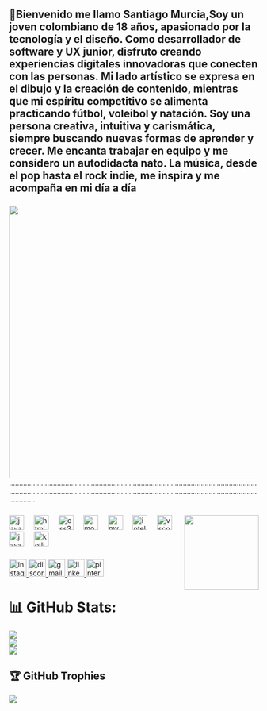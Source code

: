 
<h2 align="left">💫Bienvenido me llamo Santiago Murcia,Soy un joven colombiano de 18 años, apasionado por la tecnología y el diseño. Como desarrollador de software y UX junior, 
  disfruto creando experiencias digitales innovadoras que conecten con las personas. Mi lado artístico se expresa en el dibujo y la creación de contenido, 
  mientras que mi espíritu competitivo se alimenta practicando fútbol, voleibol y natación. Soy una persona creativa, 
  intuitiva y carismática, siempre buscando nuevas formas de aprender y crecer. 
  Me encanta trabajar en equipo y me considero un autodidacta nato. La música, desde el pop hasta el rock indie, me inspira y me acompaña en mi día a día</h2>
  
###

<img align="right" height="550" src="https://i.pinimg.com/originals/50/fd/4a/50fd4a7d39b88a7fd0cc43aaaefc9649.gif"  />





###
.....................................................................................................................................................................................................................................................................
###


###

<img align="right" height="150" src="https://i.pinimg.com/originals/bb/72/3d/bb723dab868fa44510e4882f15a0f63c.gif"  />


###



<div align="left">
  <img src="https://cdn.jsdelivr.net/gh/devicons/devicon/icons/javascript/javascript-original.svg" height="30" alt="javascript logo"  />
  <img width="12" />
  <img src="https://cdn.jsdelivr.net/gh/devicons/devicon/icons/html5/html5-original.svg" height="30" alt="html5 logo"  />
  <img width="12" />
  <img src="https://cdn.jsdelivr.net/gh/devicons/devicon/icons/css3/css3-original.svg" height="30" alt="css3 logo"  />
  <img width="12" />
  <img src="https://cdn.jsdelivr.net/gh/devicons/devicon/icons/mongodb/mongodb-original.svg" height="30" alt="mongodb logo"  />
  <img width="12" />
  <img src="https://cdn.jsdelivr.net/gh/devicons/devicon/icons/mysql/mysql-original.svg" height="30" alt="mysql logo"  />
  <img width="12" />
  <img src="https://cdn.jsdelivr.net/gh/devicons/devicon/icons/intellij/intellij-original.svg" height="30" alt="intellij logo"  />
  <img width="12" />
  <img src="https://cdn.jsdelivr.net/gh/devicons/devicon/icons/vscode/vscode-original.svg" height="30" alt="vscode logo"  />
  <img width="12" />
  <img src="https://cdn.jsdelivr.net/gh/devicons/devicon/icons/java/java-original.svg" height="30" alt="java logo"  />
  <img width="12" />
  <img src="https://cdn.jsdelivr.net/gh/devicons/devicon/icons/kotlin/kotlin-original.svg" height="30" alt="kotlin logo"  />
</div>

###

<div>
 <a href="https://instagram.com/https://www.instagram.com/santigo.iidk/" target="_blank">
    <img src="https://img.shields.io/static/v1?message=Instagram&logo=instagram&label=&color=E4405F&logoColor=white&labelColor=&style=for-the-badge" height="35" alt="instagram logo"  />

  <a href="https://discord.gg//https://discord.gg/santiago_murcia" target="_blank">
  <img src="https://img.shields.io/static/v1?message=Discord&logo=discord&label=&color=7289DA&logoColor=white&labelColor=&style=for-the-badge" height="35" alt="discord logo"  />
  <a/>
      <a href="santiagoepalza73@gmail.com" target="_blank">
  <img src="https://img.shields.io/static/v1?message=Gmail&logo=gmail&label=&color=D14836&logoColor=white&labelColor=&style=for-the-badge" height="35" alt="gmail logo"  />
  <a/>
    
   <a href="https://linkedin.com/in/https://www.linkedin.com/in/santiago-epalza-murcia-764617304?" target="_blank">
  <img src="https://img.shields.io/static/v1?message=LinkedIn&logo=linkedin&label=&color=0077B5&logoColor=white&labelColor=&style=for-the-badge" height="35" alt="linkedin logo"  />
  <a/>
     <a href="https://pinterest.com/https://co.pinterest.com/murciasantiago576/">
  <img src= "https://img.shields.io/badge/Pinterest-%23E60023.svg?logo=Pinterest&logoColor=white" height="35" alt="pinterest logo" 
  />
  <a/>
  
</div>


###


###



###

<div align="left">







# 📊 GitHub Stats:

![](https://github-readme-stats.vercel.app/api?username=SantiE3&theme=dark&hide_border=true&include_all_commits=false&count_private=false)<br/>
![](https://github-readme-streak-stats.herokuapp.com/?user=SantiE3&theme=dark&hide_border=true)<br/>
![](https://github-readme-stats.vercel.app/api/top-langs/?username=SantiE3&theme=dark&hide_border=true&include_all_commits=false&count_private=false&layout=compact)

## 🏆 GitHub Trophies
![](https://github-profile-trophy.vercel.app/?username=SantiE3&theme=radical&no-frame=false&no-bg=true&margin-w=4)

<!-- Proudly created with GPRM ( https://gprm.itsvg.in ) -->









